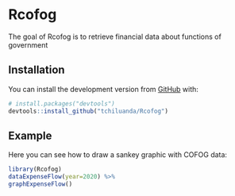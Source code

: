 
# Rcofog

<!-- badges: start -->
<!-- badges: end -->

The goal of Rcofog is to retrieve financial data about functions of government  

## Installation

You can install the development version from [GitHub](https://github.com/) with:

``` r
# install.packages("devtools")
devtools::install_github("tchiluanda/Rcofog")

```

## Example

Here you can see how to draw a sankey graphic with COFOG data:

``` r
library(Rcofog)
dataExpenseFlow(year=2020) %>% 
graphExpenseFlow()

```

